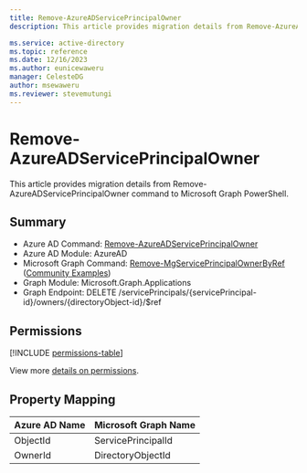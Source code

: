```yaml
---
title: Remove-AzureADServicePrincipalOwner
description: This article provides migration details from Remove-AzureADServicePrincipalOwner command to Microsoft Graph PowerShell.

ms.service: active-directory
ms.topic: reference
ms.date: 12/16/2023
ms.author: eunicewaweru
manager: CelesteDG
author: msewaweru
ms.reviewer: stevemutungi
---
```


# Remove-AzureADServicePrincipalOwner

This article provides migration details from Remove-AzureADServicePrincipalOwner command to Microsoft Graph PowerShell.

## Summary

+ Azure AD Command: [Remove-AzureADServicePrincipalOwner](/powershell/module/azuread/remove-azureadserviceprincipalowner)
+ Azure AD Module: AzureAD
+ Microsoft Graph Command: [Remove-MgServicePrincipalOwnerByRef](/powershell/module/microsoft.graph.applications/remove-mgserviceprincipalownerbyref) ([Community Examples](https://github.com/orgs/msgraph/discussions?discussions_q=Remove-MgServicePrincipalOwnerByRef))
+ Graph Module: Microsoft.Graph.Applications
+ Graph Endpoint:  DELETE /servicePrincipals/{servicePrincipal-id}/owners/{directoryObject-id}/$ref

## Permissions

[!INCLUDE [permissions-table](~/graphref/api-reference/v1.0/includes/permissions/serviceprincipal-delete-owners-permissions.md)]

View more [details on permissions](/graph/api/serviceprincipal-delete-owners#permissions).

## Property Mapping

|Azure AD Name|Microsoft Graph Name|
|---|---|
|ObjectId|ServicePrincipalId|
|OwnerId|DirectoryObjectId|